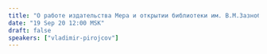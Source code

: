 ```yaml
---
title: "О работе издательства Мера и открытии библиотеки им. В.М.Зазнобина"
date: "19 Sep 20 12:00 MSK"
draft: false
speakers: ["vladimir-pirojcov"]  
---
```

